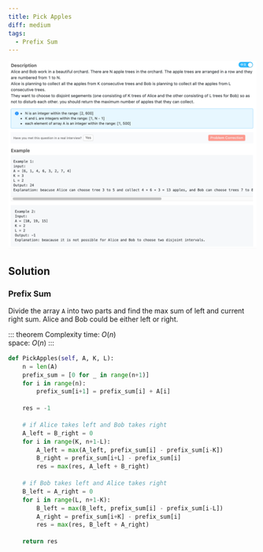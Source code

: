 ```yaml
---
title: Pick Apples
diff: medium
tags:
  - Prefix Sum
---
```


<img class="medium-zoom" src="/algo/pick-apples.png" alt="https://lintcode.com/problem/pick-apples">

## Solution

### Prefix Sum

Divide the array `A` into two parts and find the max sum of left and current right sum. Alice and Bob could be either left or right.

::: theorem Complexity
time: $O(n)$  
space: $O(n)$
:::

```py
def PickApples(self, A, K, L):
    n = len(A)
    prefix_sum = [0 for _ in range(n+1)]
    for i in range(n):
        prefix_sum[i+1] = prefix_sum[i] + A[i]

    res = -1

    # if Alice takes left and Bob takes right
    A_left = B_right = 0
    for i in range(K, n+1-L):
        A_left = max(A_left, prefix_sum[i] - prefix_sum[i-K])
        B_right = prefix_sum[i+L] - prefix_sum[i]
        res = max(res, A_left + B_right)

    # if Bob takes left and Alice takes right
    B_left = A_right = 0
    for i in range(L, n+1-K):
        B_left = max(B_left, prefix_sum[i] - prefix_sum[i-L])
        A_right = prefix_sum[i+K] - prefix_sum[i]
        res = max(res, B_left + A_right)

    return res
```
